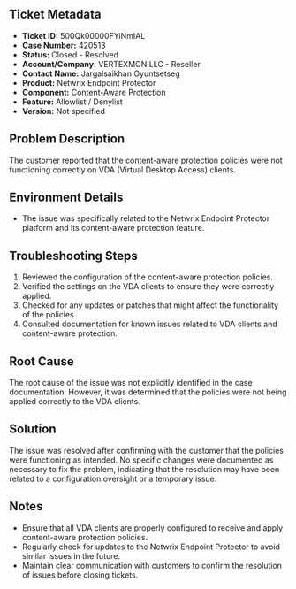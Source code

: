 ## Ticket Metadata
- **Ticket ID:** 500Qk00000FYiNmIAL
- **Case Number:** 420513
- **Status:** Closed - Resolved
- **Account/Company:** VERTEXMON LLC - Reseller
- **Contact Name:** Jargalsaikhan Oyuntsetseg
- **Product:** Netwrix Endpoint Protector
- **Component:** Content-Aware Protection
- **Feature:** Allowlist / Denylist
- **Version:** Not specified

## Problem Description
The customer reported that the content-aware protection policies were not functioning correctly on VDA (Virtual Desktop Access) clients.

## Environment Details
- The issue was specifically related to the Netwrix Endpoint Protector platform and its content-aware protection feature.

## Troubleshooting Steps
1. Reviewed the configuration of the content-aware protection policies.
2. Verified the settings on the VDA clients to ensure they were correctly applied.
3. Checked for any updates or patches that might affect the functionality of the policies.
4. Consulted documentation for known issues related to VDA clients and content-aware protection.

## Root Cause
The root cause of the issue was not explicitly identified in the case documentation. However, it was determined that the policies were not being applied correctly to the VDA clients.

## Solution
The issue was resolved after confirming with the customer that the policies were functioning as intended. No specific changes were documented as necessary to fix the problem, indicating that the resolution may have been related to a configuration oversight or a temporary issue.

## Notes
- Ensure that all VDA clients are properly configured to receive and apply content-aware protection policies.
- Regularly check for updates to the Netwrix Endpoint Protector to avoid similar issues in the future.
- Maintain clear communication with customers to confirm the resolution of issues before closing tickets.